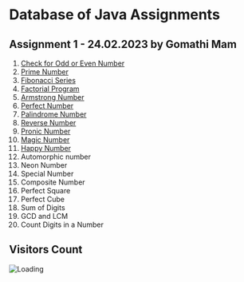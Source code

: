 Database of Java Assignments
============================


Assignment 1 - 24.02.2023 by Gomathi Mam
-----------------------------------------

1. [Check for Odd or Even Number](https://github.com/noobshubham/Java-Assignments/blob/master/Assignment%201%20-%2024.02.2023/OddEven.java)
2. [Prime Number](https://github.com/noobshubham/Java-Assignments/blob/master/Assignment%201%20-%2024.02.2023/PrimeNumber.java)
3. [Fibonacci Series](https://github.com/sumeet2442/Java-Assignments/blob/master/Assignment%201%20-%2024.02.2023/Fib.java)
4. [Factorial Program](https://github.com/noobshubham/Java-Assignments/blob/master/Assignment%201%20-%2024.02.2023/Factorial.java)
5. [Armstrong Number](https://github.com/noobshubham/Java-Assignments/blob/master/Assignment%201%20-%2024.02.2023/armStrong.java)
6. [Perfect Number](https://github.com/noobshubham/Java-Assignments/blob/master/Assignment%201%20-%2024.02.2023/perfectNumber.java)
7. [Palindrome Number](https://github.com/noobshubham/Java-Assignments/blob/master/Assignment%201%20-%2024.02.2023/palindrome.java)
8. [Reverse Number](https://github.com/noobshubham/Java-Assignments/blob/master/Assignment%201%20-%2024.02.2023/reverseNumber.java)
9. [Pronic Number](https://github.com/noobshubham/Java-Assignments/blob/master/Assignment%201%20-%2024.02.2023/pronicNumber.java)
10. [Magic Number](https://github.com/noobshubham/Java-Assignments/blob/master/Assignment%201%20-%2024.02.2023/magicNumber.java)
11. [Happy Number](https://github.com/noobshubham/Java-Assignments/blob/master/Assignment%201%20-%2024.02.2023/happyNumber.java)
12. Automorphic number
13. Neon Number
14. Special Number
15. Composite Number
16. Perfect Square
17. Perfect Cube
18. Sum of Digits
19. GCD and LCM
20. Count Digits in a Number


Visitors Count
------------------

<img align="left" src = "https://profile-counter.glitch.me/Java-Assignments/count.svg" alt ="Loading">
